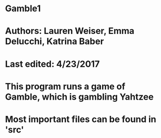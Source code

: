 # Gamble1
# Authors: Lauren Weiser, Emma Delucchi, Katrina Baber
# Last edited: 4/23/2017
# This program runs a game of Gamble, which is gambling Yahtzee
# Most important files can be found in 'src'
